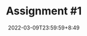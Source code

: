 ---
type: assignment
date: 2022-03-09T23:59:59+8:49
title: 'Assignment #1'
#pdf: /static_files/assignments/asg.pdf
#attachment: /static_files/assignments/asg.zip
#solutions: /static_files/assignments/asg_solutions.pdf
due_event: 
    type: due
    date: 2022-03-23T23:59:59+8:49
    description: 'Assignment #1 due'
---